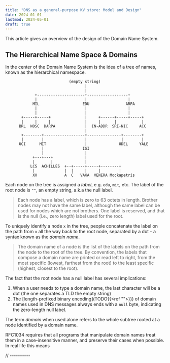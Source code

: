 ```yaml
---
title: "DNS as a general-purpose KV store: Model and Design"
date: 2024-01-01
lastmod: 2024-05-01
draft: true
---
```




<!-- DNS is a service that maps a triplet `(dot-segmented string, net, type)` to an arbitrary byte sequence.
When `net=Internet`, some of  -->

This article gives an overview of the design of the Domain Name System.

## The Hierarchical Name Space & Domains

In the center of the Domain Name System is the idea of a tree of names, known as the hierarchical namespace.

```goat
                            (empty string)
                                   |
                                   |
             +---------------------+------------------+
             |                     |                  |
            MIL                   EDU                ARPA
             |                     |                  |
             |                     |                  |
       +-----+-----+               |     +------+-----+-----+
       |     |     |               |     |      |           |
      BRL  NOSC  DARPA             |  IN-ADDR  SRI-NIC     ACC
                                   |
       +--------+------------------+---------------+--------+
       |        |                  |               |        |
      UCI      MIT                 |              UDEL     YALE
                |                 ISI
                |                  |
            +---+---+              |
            |       |              |
           LCS  ACHILLES  +--+-----+-----+--------+
            |             |  |     |     |        |
            XX            A  C   VAXA  VENERA Mockapetris   
```

<!-- credit: https://www.rfc-editor.org/rfc/rfc1034.html -->

Each node on the tree is assigned a *label*, e.g. `edu`, `mit`, etc.
The label of the root node is `""`, an empty string, a.k.a the null label.

> Each node has a label, which is zero to 63 octets in length. Brother
> nodes may not have the same label, although the same label can be used
> for nodes which are not brothers.  One label is reserved, and that is
> the null (i.e., zero length) label used for the root.

To uniquely identify a node `x` in the tree, people concatenate the label on the path from `x`
all the way back to the root node, separated by a dot - a syntax known as the *domain name*.

> The domain name of a node is the list of the labels on the path from the
> node to the root of the tree.  By convention, the labels that compose a
> domain name are printed or read left to right, from the most specific
> (lowest, farthest from the root) to the least specific (highest, closest
> to the root).

The fact that the root node has a null label has several implications:
1. When a user needs to type a domain name, the last character will be a dot (the one separates a TLD the empty string)
2. The [length-prefixed binary encoding](TODO{{<ref "">}}) of domain names used in DNS messages always ends with a `null` byte, indicating the zero-length null label.

The term *domain* when used alone refers to the whole subtree rooted at a node identified by a domain name.

RFC1034 requires that all programs that manipulate domain names treat them in a case-insensitive manner,
and preserve their cases when possible. In real life this means


// ----------


